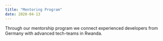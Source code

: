 ```yaml
---
title: "Mentoring Program"
date: 2020-04-13
---
```

Through our mentorship program we connect experienced developers from Germany with advanced tech-teams in Rwanda.
